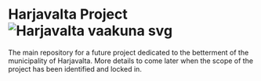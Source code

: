 # Harjavalta Project ![Harjavalta vaakuna svg](https://github.com/CapoMK25/harjavalta_project/assets/151710380/833ac44a-466d-4ce6-b69a-88bfd5053de7)

The main repository for a future project dedicated to the betterment of the municipality of Harjavalta. More details to come later when the scope of the project has been identified and locked in. 

